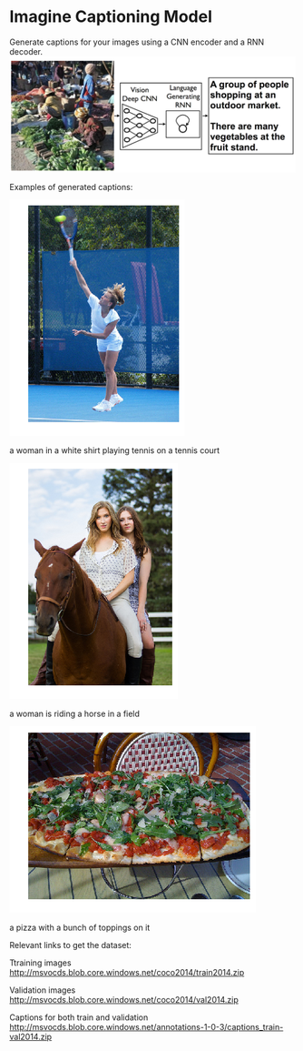 # Imagine Captioning Model 

Generate captions for your images using a CNN encoder and a RNN decoder.
![Screenshot](encoder_decoder.png)

Examples of generated captions:

![Screenshot](1.png)

a woman in a white shirt playing tennis on a tennis court

![Screenshot](2.png)

a woman is riding a horse in a field

![Screenshot](3.png)

a pizza with a bunch of toppings on it

Relevant links to get the dataset:

Ttraining images http://msvocds.blob.core.windows.net/coco2014/train2014.zip

Validation images http://msvocds.blob.core.windows.net/coco2014/val2014.zip

Captions for both train and validation http://msvocds.blob.core.windows.net/annotations-1-0-3/captions_train-val2014.zip
